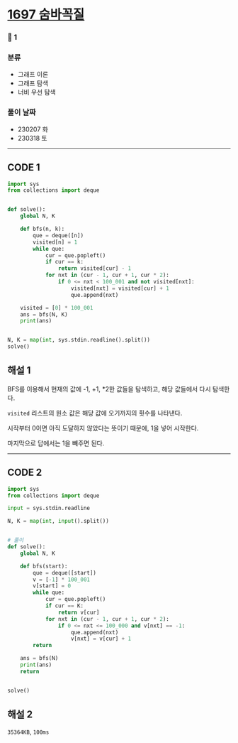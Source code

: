 # [1697 숨바꼭질](https://www.acmicpc.net/problem/1697)

### 🥈 1

### 분류

- 그래프 이론
- 그래프 탐색
- 너비 우선 탐색

### 풀이 날짜

- 230207 화
- 230318 토

---

## CODE 1

```python
import sys
from collections import deque


def solve():
    global N, K

    def bfs(n, k):
        que = deque([n])
        visited[n] = 1
        while que:
            cur = que.popleft()
            if cur == k:
                return visited[cur] - 1
            for nxt in (cur - 1, cur + 1, cur * 2):
                if 0 <= nxt < 100_001 and not visited[nxt]:
                    visited[nxt] = visited[cur] + 1
                    que.append(nxt)

    visited = [0] * 100_001
    ans = bfs(N, K)
    print(ans)


N, K = map(int, sys.stdin.readline().split())
solve()

```

## 해설 1

BFS를 이용해서 현재의 값에 -1, +1, \*2한 값들을 탐색하고, 해당 값들에서 다시 탐색한다.

`visited` 리스트의 원소 값은 해당 값에 오기까지의 횟수를 나타낸다.

시작부터 0이면 아직 도달하지 않았다는 뜻이기 때문에, 1을 넣어 시작한다.

마지막으로 답에서는 1을 빼주면 된다.

---

## CODE 2

```python
import sys
from collections import deque

input = sys.stdin.readline

N, K = map(int, input().split())


# 풀이
def solve():
    global N, K

    def bfs(start):
        que = deque([start])
        v = [-1] * 100_001
        v[start] = 0
        while que:
            cur = que.popleft()
            if cur == K:
                return v[cur]
            for nxt in (cur - 1, cur + 1, cur * 2):
                if 0 <= nxt <= 100_000 and v[nxt] == -1:
                    que.append(nxt)
                    v[nxt] = v[cur] + 1
        return

    ans = bfs(N)
    print(ans)
    return


solve()

```

## 해설 2

`35364KB`, `100ms`
